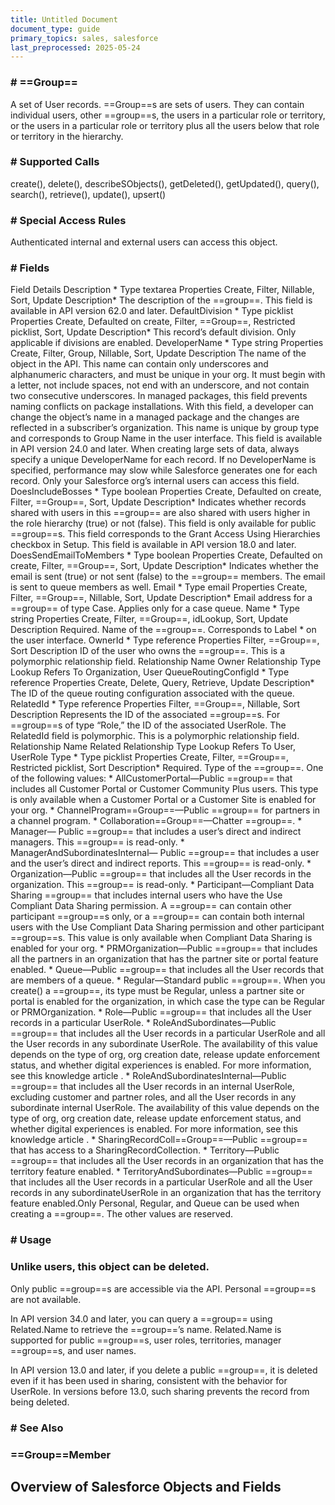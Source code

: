 ```yaml
---
title: Untitled Document
document_type: guide
primary_topics: sales, salesforce
last_preprocessed: 2025-05-24
---
```



### # ==Group==


A set of User records. ==Group==s are sets of users. They can contain individual users, other ==group==s, the users in a particular role or territory, or the users in a particular role or territory plus all the users below that role or territory in the hierarchy.


### # Supported Calls


create(), delete(), describeSObjects(), getDeleted(), getUpdated(), query(), search(), retrieve(), update(), upsert()


### # Special Access Rules


Authenticated internal and external users can access this object.


### # Fields


Field Details Description * Type textarea Properties Create, Filter, Nillable, Sort, Update Description* The description of the ==group==. This field is available in API version 62.0 and later. DefaultDivision * Type picklist Properties Create, Defaulted on create, Filter, ==Group==, Restricted picklist, Sort, Update Description* This record’s default division. Only applicable if divisions are enabled. DeveloperName * Type string Properties Create, Filter, Group, Nillable, Sort, Update Description The name of the object in the API. This name can contain only underscores and alphanumeric characters, and must be unique in your org. It must begin with a letter, not include spaces, not end with an underscore, and not contain two consecutive underscores. In managed packages, this field prevents naming conflicts on package installations. With this field, a developer can change the object’s name in a managed package and the changes are reflected in a subscriber’s organization. This name is unique by group type and corresponds to Group Name in the user interface. This field is available in API version 24.0 and later. When creating large sets of data, always specify a unique DeveloperName for each record. If no DeveloperName is specified, performance may slow while Salesforce generates one for each record. Only your Salesforce org’s internal users can access this field. DoesIncludeBosses * Type boolean Properties Create, Defaulted on create, Filter, ==Group==, Sort, Update Description* Indicates whether records shared with users in this ==group== are also shared with users higher in the role hierarchy (true) or not (false). This field is only available for public ==group==s. This field corresponds to the Grant Access Using Hierarchies checkbox in Setup. This field is available in API version 18.0 and later. DoesSendEmailToMembers * Type boolean Properties Create, Defaulted on create, Filter, ==Group==, Sort, Update Description* Indicates whether the email is sent (true) or not sent (false) to the ==group== members. The email is sent to queue members as well. Email * Type email Properties Create, Filter, ==Group==, Nillable, Sort, Update Description* Email address for a ==group== of type Case. Applies only for a case queue. Name * Type string Properties Create, Filter, ==Group==, idLookup, Sort, Update Description Required. Name of the ==group==. Corresponds to Label * on the user interface. OwnerId * Type reference Properties Filter, ==Group==, Sort Description ID of the user who owns the ==group==. This is a polymorphic relationship field. Relationship Name Owner Relationship Type Lookup Refers To Organization, User QueueRoutingConfigId * Type reference Properties Create, Delete, Query, Retrieve, Update Description* The ID of the queue routing configuration associated with the queue. RelatedId * Type reference Properties Filter, ==Group==, Nillable, Sort Description Represents the ID of the associated ==group==s. For ==group==s of type “Role,” the ID of the associated UserRole. The RelatedId field is polymorphic. This is a polymorphic relationship field. Relationship Name Related Relationship Type Lookup Refers To User, UserRole Type * Type picklist Properties Create, Filter, ==Group==, Restricted picklist, Sort Description* Required. Type of the ==group==. One of the following values:  * AllCustomerPortal—Public ==group== that includes all Customer Portal or Customer Community Plus users. This type is only available when a Customer Portal or a Customer Site is enabled for your org. * ChannelProgram==Group==—Public ==group== for partners in a channel program.   * Collaboration==Group==—Chatter ==group==. * Manager— Public ==group== that includes a user’s direct and indirect managers. This ==group== is read-only.   * ManagerAndSubordinatesInternal— Public ==group== that includes a user and the user’s direct and indirect reports. This ==group== is read-only.    * Organization—Public ==group== that includes all the User records in the organization. This ==group== is read-only.    * Participant—Compliant Data Sharing ==group== that includes internal users who have the Use Compliant Data Sharing permission. A ==group== can contain other participant ==group==s only, or a ==group== can contain both internal users with the Use Compliant Data Sharing permission and other participant ==group==s. This value is only available when Compliant Data Sharing is enabled for your org.    * PRMOrganization—Public ==group== that includes all the partners in an organization that has the partner site or portal feature enabled.   * Queue—Public ==group== that includes all the User records that are members of a queue.    * Regular—Standard public ==group==. When you create() a ==group==, its type must be Regular, unless a partner site or portal is enabled for the organization, in which case the type can be Regular or PRMOrganization.    * Role—Public ==group== that includes all the User records in a particular UserRole.    * RoleAndSubordinates—Public ==group== that includes all the User records in a particular UserRole and all the User records in any subordinate UserRole. The availability of this value depends on the type of org, org creation date, release update enforcement status, and whether digital experiences is enabled. For more information, see this knowledge article . * RoleAndSubordinatesInternal—Public ==group== that includes all the User records in an internal UserRole, excluding customer and partner roles, and all the User records in any subordinate internal UserRole. The availability of this value depends on the type of org, org creation date, release update enforcement status, and whether digital experiences is enabled. For more information, see this knowledge article .  * SharingRecordColl==Group==—Public ==group== that has access to a SharingRecordCollection. * Territory—Public ==group== that includes all the User records in an organization that has the territory feature enabled.  * TerritoryAndSubordinates—Public ==group== that includes all the User records in a particular UserRole and all the User records in any subordinateUserRole in an organization that has the territory feature enabled.Only Personal, Regular, and Queue can be used when creating a ==group==. The other values are reserved.


### # Usage



### Unlike users, this object can be deleted.


Only public ==group==s are accessible via the API. Personal ==group==s are not available.

In API version 34.0 and later, you can query a ==group== using Related.Name to retrieve the ==group==’s name. Related.Name is supported for public ==group==s, user roles, territories, manager ==group==s, and user names.

In API version 13.0 and later, if you delete a public ==group==, it is deleted even if it has been used in sharing, consistent with the behavior for UserRole. In versions before 13.0, such sharing prevents the record from being deleted.


### # See Also



### ==Group==Member



## Overview of Salesforce Objects and Fields

